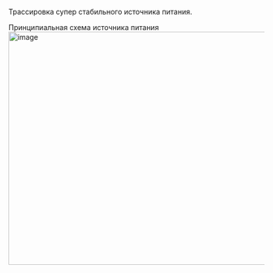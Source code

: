 Трассировка супер стабильного источника питания.


Принципиальная схема источника питания
<img width="1293" height="459" alt="image" src="https://github.com/user-attachments/assets/e0df12ae-ca90-4cc5-afa1-cd0f52c6fa6f" />
